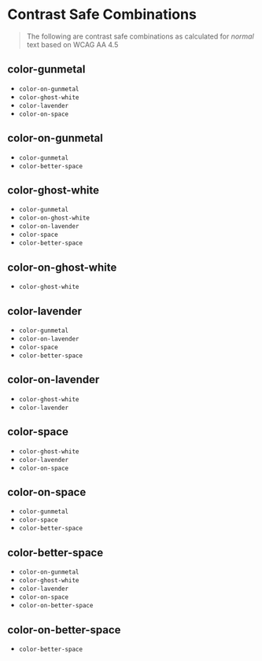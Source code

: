 # Contrast Safe Combinations

> The following are contrast safe combinations as calculated for _normal_ text based on WCAG AA 4.5

## color-gunmetal
  - `color-on-gunmetal`
  - `color-ghost-white`
  - `color-lavender`
  - `color-on-space`

## color-on-gunmetal
  - `color-gunmetal`
  - `color-better-space`

## color-ghost-white
  - `color-gunmetal`
  - `color-on-ghost-white`
  - `color-on-lavender`
  - `color-space`
  - `color-better-space`

## color-on-ghost-white
  - `color-ghost-white`

## color-lavender
  - `color-gunmetal`
  - `color-on-lavender`
  - `color-space`
  - `color-better-space`

## color-on-lavender
  - `color-ghost-white`
  - `color-lavender`

## color-space
  - `color-ghost-white`
  - `color-lavender`
  - `color-on-space`

## color-on-space
  - `color-gunmetal`
  - `color-space`
  - `color-better-space`

## color-better-space
  - `color-on-gunmetal`
  - `color-ghost-white`
  - `color-lavender`
  - `color-on-space`
  - `color-on-better-space`

## color-on-better-space
  - `color-better-space`
